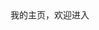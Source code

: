 <!DOCTYPE html>
<html>
<head>
<meta charset="utf-8">
<title>疾风烈马</title>
</head>
<body>
 <div>
  我的主页，欢迎进入 
  </div>
</body>
